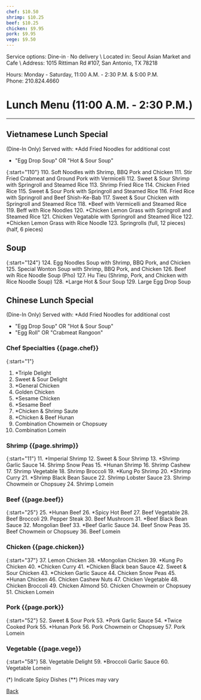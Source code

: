```yaml
---
chef: $10.50
shrimp: $10.25
beef: $10.25
chicken: $9.95
pork: $9.95
vege: $9.50
---
```


<link rel="stylesheet" href="assets/css/style.css">
Service options: Dine-in · No delivery \
Located in: Seoul Asian Market and Cafe \
Address: 1015 Rittiman Rd #107, San Antonio, TX 78218

Hours: Monday - Saturday, 11:00 A.M. - 2:30 P.M. & 5:00 P.M. \
Phone: 210.824.4660

# Lunch Menu (11:00 A.M. - 2:30 P.M.)
---
## Vietnamese Lunch Special
(Dine-In Only) Served with: *Add Fried Noodles for additional cost
- "Egg Drop Soup" OR "Hot & Sour Soup"

{:start="110"}
110. Soft Noodles with Shrimp, BBQ Pork and Chicken
111. Stir Fried Crabmeat and Ground Pork with Vermicelli
112. Sweet & Sour Shrimp with Springroll and Steamed Rice
113. Shrimp Fried Rice
114. Chicken Fried Rice
115. Sweet & Sour Pork with Springroll and Steamed Rice
116. Fried Rice with Springroll and Beef Shish-Ke-Bab
117. Sweet & Sour Chicken with Springroll and Steamed Rice
118. *Beef with Vermicelli and Steamed Rice
119. Beff with Rice Noodles
120. *Chicken Lemon Grass with Springroll and Steamed Rice
121. Chicken Vegatable with Springroll and Steamed Rice
122. *Chicken Lemon Grass with Rice Noodle
123. Springrolls (full, 12 pieces) (half, 6 pieces)

## Soup

{:start="124"}
124. Egg Noodles Soup with Shrimp, BBQ Pork, and Chicken
125. Special Wonton Soup with Shrimp, BBQ Pork, and Chicken
126. Beef wih Rice Noodle Soup (Pho)
127. Hu Tieu (Shrimp, Pork, and Chicken with Rice Noodle Soup)
128. *Large Hot & Sour Soup
129. Large Egg Drop Soup

## Chinese Lunch Special
(Dine-In Only) Served with: *Add Fried Noodles for additional cost
- "Egg Drop Soup" OR "Hot & Sour Soup"
- "Egg Roll" OR "Crabmeat Rangoon"

### Chef Specialties {{page.chef}}

{:start="1"}
1. *Triple Delight
2. Sweet & Sour Delight
3. *General Chicken
4. Golden Chicken
5. *Sesame Chicken
6. *Sesame Beef
7. *Chicken & Shrimp Saute
8. *Chicken & Beef Hunan
9. Combination Chowmein or Chopsuey
10. Combination Lomein

### Shrimp {{page.shrimp}}

{:start="11"}
11. *Imperial Shrimp
12. Sweet & Sour Shrimp
13. *Shrimp Garlic Sauce
14. Shrimp Snow Peas
15. *Hunan Shrimp
16. Shrimp Cashew
17. Shrimp Vegetable
18. Shrimp Broccoli
19. *Kung Po Shrimp
20. *Shrimp Curry
21. *Shrimp Black Bean Sauce
22. Shrimp Lobster Sauce
23. Shrimp Chowmein or Chopsuey
24. Shrimp Lomein

### Beef {{page.beef}}

{:start="25"}
25. *Hunan Beef
26. *Spicy Hot Beef
27. Beef Vegetable
28. Beef Broccoli
29. Pepper Steak
30. Beef Mushroom
31. *Beef Black Bean Sauce
32. Mongolian Beef
33. *Beef Garlic Sauce
34. Beef Snow Peas
35. Beef Chowmein or Chopsuey
36. Beef Lomein

### Chicken {{page.chicken}}

{:start="37"}
37. Lemon Chicken
38. *Mongolian Chicken
39. *Kung Po Chicken
40. *Chicken Curry
41. *Chicken Black bean Sauce
42. Sweet & Sour Chicken
43. *Chicken Garlic Sauce
44. Chicken Snow Peas
45. *Hunan Chicken
46. Chicken Cashew Nuts
47. Chicken Vegetable
48. Chicken Broccoli
49. Chicken Almond
50. Chicken Chowmein or Chopsuey
51. Chicken Lomein

### Pork {{page.pork}}

{:start="52"}
52. Sweet & Sour Pork
53. *Pork Garlic Sauce
54. *Twice Cooked Pork
55. *Hunan Pork
56. Pork Chowmein or Chopsuey
57. Pork Lomein

### Vegetable {{page.vege}}

{:start="58"}
58. Vegetable Delight
59. *Broccoli Garlic Sauce
60. Vegetable Lomein

(*) Indicate Spicy Dishes
(**) Prices may vary

[Back](./)